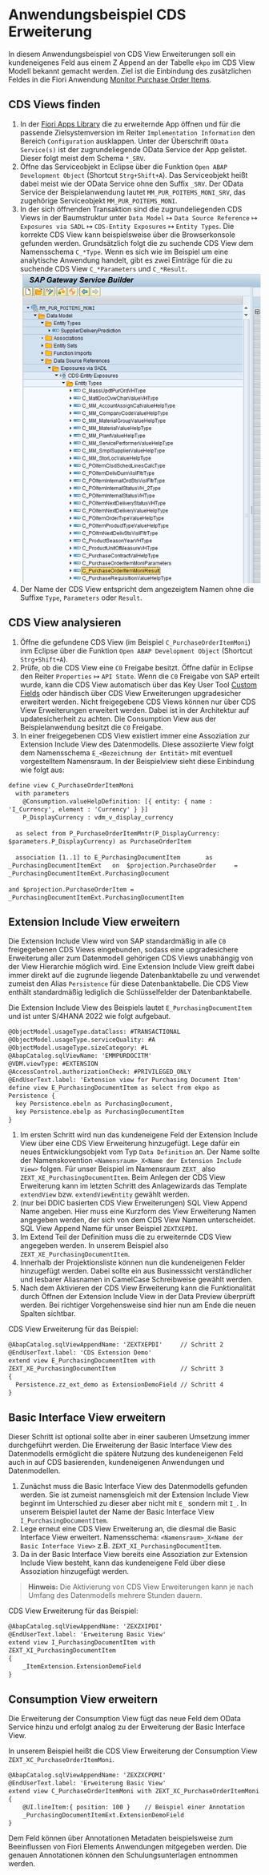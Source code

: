 # Anwendungsbeispiel CDS Erweiterung

In diesem Anwendungsbeispiel von CDS View Erweiterungen soll ein kundeneigenes Feld aus einem Z Append an der Tabelle `ekpo` im CDS View Modell bekannt gemacht werden. Ziel ist die Einbindung des zusätzlichen Feldes in die Fiori Anwendung [Monitor Purchase Order Items](https://fioriappslibrary.hana.ondemand.com/sap/fix/externalViewer/#/detail/Apps(%27F2358%27)/S26OP).

## CDS Views finden

1. In der [Fiori Apps Library](https://fioriappslibrary.hana.ondemand.com/) die zu erweiternde App öffnen und für die passende Zielsystemversion im Reiter `Implementation Information` den Bereich `Configuration` ausklappen. Unter der Überschrift `OData Service(s)` ist der zugrundeliegende OData Service der App gelistet. Dieser folgt meist dem Schema `*_SRV`.
2. Öffne das Serviceobjekt in Eclipse über die Funktion `Open ABAP Development Object` (Shortcut `Strg+Shift+A`). Das Serviceobjekt heißt dabei meist wie der OData Service ohne den Suffix `_SRV`. Der OData Service der Beispielanwendung lautet `MM_PUR_POITEMS_MONI_SRV`, das zugehörige Serviceobjekt `MM_PUR_POITEMS_MONI`.
3. In der sich öffnenden Transaktion sind die zugrundeliegenden CDS Views in der Baumstruktur unter `Data Model` ↦ `Data Source Reference` ↦ `Exposures via SADL` ↦ `CDS-Entity Exposures` ↦ `Entity Types`. Die korrekte CDS View kann beispielsweise über die Browserkonsole gefunden werden. Grundsätzlich folgt die zu suchende CDS View dem Namensschema `C_*Type`. Wenn es sich wie im Beispiel um eine analytische Anwendung handelt, gibt es zwei Einträge für die zu suchende CDS View `C_*Parameters` und `C_*Result`. ![SEGW](../img/ext-segw.png)
4. Der Name der CDS View entspricht dem angezeigtem Namen ohne die Suffixe `Type`, `Parameters` oder `Result`.

## CDS View analysieren

1. Öffne die gefundene CDS View (im Beispiel `C_PurchaseOrderItemMoni`) inm Eclipse  über die Funktion `Open ABAP Development Object` (Shortcut `Strg+Shift+A`).
2. Prüfe, ob die CDS View eine `C0` Freigabe besitzt. Öffne dafür in Eclipse den Reiter `Properties` ↦ `API State`. Wenn die `C0` Freigabe von SAP erteilt wurde, kann die CDS View automatisch über das Key User Tool [Custom Fields](https://fioriappslibrary.hana.ondemand.com/sap/fix/externalViewer/#/detail/Apps('F1481')/S26OP) oder händisch über CDS View Erweiterungen upgradesicher erweitert werden. Nicht freigegebene CDS Views können nur über CDS View Erweiterungen erweitert werden. Dabei ist in der Architektur auf updatesicherheit zu achten. Die Consumption View aus der Beispielanwendung besitzt die `C0` Freigabe.
3. In einer freigegebenen CDS View existiert immer eine Assoziation zur Extension Include View des Datenmodells. Diese assoziierte View folgt dem Namensschema `E_<Bezeichnung der Entität>` mit eventuell vorgestelltem Namensraum. In der Beispielview sieht diese Einbindung wie folgt aus:

```cds
define view C_PurchaseOrderItemMoni
  with parameters
    @Consumption.valueHelpDefinition: [{ entity: { name : 'I_Currency', element : 'Currency' } }]
    P_DisplayCurrency : vdm_v_display_currency

  as select from P_PurchaseOrderItemMntr(P_DisplayCurrency: $parameters.P_DisplayCurrency) as PurchaseOrderItem

  association [1..1] to E_PurchasingDocumentItem       as _PurchasingDocumentItemExt   on  $projection.PurchaseOrder     = _PurchasingDocumentItemExt.PurchasingDocument
                                                                                       and $projection.PurchaseOrderItem = _PurchasingDocumentItemExt.PurchasingDocumentItem
```

## Extension Include View erweitern

Die Extension Include View wird von SAP standardmäßig in alle `C0` freigegebenen CDS Views eingebunden, sodass eine upgradesichere Erweiterung aller zum Datenmodell gehörigen CDS Views unabhängig von der View Hierarchie möglich wird. Eine Extension Include View greift dabei immer direkt auf die zugrunde liegende Datenbanktabelle zu und verwendet zumeist den Alias `Persistence` für diese Datenbanktabelle. Die CDS View enthält standardmäßig lediglich die Schlüsselfelder der Datenbanktabelle.

Die Extension Include View des Beispiels lautet `E_PurchasingDocumentItem` und ist unter S/4HANA 2022 wie folgt aufgebaut.

```cds
@ObjectModel.usageType.dataClass: #TRANSACTIONAL
@ObjectModel.usageType.serviceQuality: #A 
@ObjectModel.usageType.sizeCategory: #L
@AbapCatalog.sqlViewName: 'EMMPURDOCITM'
@VDM.viewType: #EXTENSION
@AccessControl.authorizationCheck: #PRIVILEGED_ONLY 
@EndUserText.label: 'Extension view for Purchasing Document Item'
define view E_PurchasingDocumentItem as select from ekpo as Persistence {
  key Persistence.ebeln as PurchasingDocument,
  key Persistence.ebelp as PurchasingDocumentItem
}  
```

1. Im ersten Schritt wird nun das kundeneigene Feld der Extension Include View über eine CDS View Erweiterung hinzugefügt. Lege dafür ein neues Entwicklungsobjekt vom Typ `Data Definition` an. Der Name sollte der Namenskovention `<Namensraum>_X<Name der Extension Include View>` folgen. Für unser Beispiel im Namensraum `ZEXT_` also `ZEXT_XE_PurchasingDocumentItem`. Beim Anlegen der CDS View Erweiterung kann im letzten Schritt des Anlagewizards das Template `extendView` bzw. `extendViewEntity` gewählt werden.
2. (nur bei DDIC basierten CDS View Erweiterungen) SQL View Append Name angeben. Hier muss eine Kurzform des View Erweiterung Namen angegeben werden, der sich von dem CDS View Namen unterscheidet. SQL View Append Name für unser Beispiel `ZEXTXEPDI`.
3. Im Extend Teil der Definition muss die zu erweiternde CDS View angegeben werden. In unserem Beispiel also `ZEXT_XE_PurchasingDocumentItem`. 
4. Innerhalb der Projektionsliste können nun die kundeneigenen Felder hinzugefügt werden. Dabei sollte ein aus Businesssicht verständlicher und lesbarer Aliasnamen in CamelCase Schreibweise gewählt werden.
5. Nach dem Aktivieren der CDS View Erweiterung kann die Funktionalität durch Öffnen der Extension Include View in der Data Preview überprüft werden. Bei richtiger Vorgehensweise sind hier nun am Ende die neuen Spalten sichtbar.

CDS View Erweiterung für das Beispiel:

```cds
@AbapCatalog.sqlViewAppendName: 'ZEXTXEPDI'     // Schritt 2
@EndUserText.label: 'CDS Extension Demo'
extend view E_PurchasingDocumentItem with ZEXT_XE_PurchasingDocumentItem                  // Schritt 3
{
  Persistence.zz_ext_demo as ExtensionDemoField // Schritt 4
}
```

## Basic Interface View erweitern

Dieser Schritt ist optional sollte aber in einer sauberen Umsetzung immer durchgeführt werden. Die Erweiterung der Basic Interface View des Datenmodells ermöglicht die spätere Nutzung des kundeneigenen Feld auch in auf CDS basierenden, kundeneigenen Anwendungen und Datenmodellen.

1. Zunächst muss die Basic Interface View des Datenmodells gefunden werden. Sie ist zumeist namensgleich mit der Extension Include View beginnt im Unterschied zu dieser aber nicht mit `E_` sondern mit `I_`. In unserem Beispiel lautet der Name der Basic Interface View `I_PurchasingDocumentItem`.
2. Lege erneut eine CDS View Erweiterung an, die diesmal die Basic Interface View erweitert. Namensschema: `<Namensraum>_X<Name der Basic Interface View>` z.B. `ZEXT_XI_PurchasingDocumentItem`.
3. Da in der Basic Interface View bereits eine Assoziation zur Extension Include View besteht, kann das kundeneigene Feld über diese Assoziation hinzugefügt werden.

> **Hinweis:** Die Aktivierung von CDS View Erweiterungen kann je nach Umfang des Datenmodells mehrere Stunden dauern.

CDS View Erweiterung für das Beispiel:

```cds
@AbapCatalog.sqlViewAppendName: 'ZEXZXIPDI'
@EndUserText.label: 'Erweiterung Basic View'
extend view I_PurchasingDocumentItem with ZEXT_XI_PurchasingDocumentItem
{
    _ItemExtension.ExtensionDemoField
}
```

## Consumption View erweitern

Die Erweiterung der Consumption View fügt das neue Feld dem OData Service hinzu und erfolgt analog zu der Erweiterung der Basic Interface View.

In unserem Beispiel heißt die CDS View Erweiterung der Consumption View `ZEXT_XC_PurchaseOrderItemMoni`.

```cds
@AbapCatalog.sqlViewAppendName: 'ZEXZXCPOMI'
@EndUserText.label: 'Erweiterung Basic View'
extend view C_PurchaseOrderItemMoni with ZEXT_XC_PurchaseOrderItemMoni
{
    @UI.lineItem:{ position: 100 }    // Beispiel einer Annotation
    _PurchasingDocumentItemExt.ExtensionDemoField
}
```

Dem Feld können über Annotationen Metadaten beispielsweise zum Beeinflussen von Fiori Elements Anwendungen mitgegeben werden. Die genauen Annotationen können den Schulungsunterlagen entnommen werden.